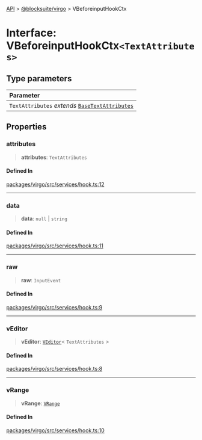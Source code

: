 [API](../../../index.md) > [@blocksuite/virgo](../index.md) > VBeforeinputHookCtx

# Interface: VBeforeinputHookCtx`<TextAttributes>`

## Type parameters

| Parameter |
| :------ |
| `TextAttributes` *extends* [`BaseTextAttributes`](../type-aliases/type-alias.BaseTextAttributes.md) |

## Properties

### attributes

> **attributes**: `TextAttributes`

#### Defined In

[packages/virgo/src/services/hook.ts:12](https://github.com/Saul-Mirone/blocksuite/blob/f2324b82e/packages/virgo/src/services/hook.ts#L12)

***

### data

> **data**: `null` \| `string`

#### Defined In

[packages/virgo/src/services/hook.ts:11](https://github.com/Saul-Mirone/blocksuite/blob/f2324b82e/packages/virgo/src/services/hook.ts#L11)

***

### raw

> **raw**: `InputEvent`

#### Defined In

[packages/virgo/src/services/hook.ts:9](https://github.com/Saul-Mirone/blocksuite/blob/f2324b82e/packages/virgo/src/services/hook.ts#L9)

***

### vEditor

> **vEditor**: [`VEditor`](../classes/class.VEditor.md)\< `TextAttributes` \>

#### Defined In

[packages/virgo/src/services/hook.ts:8](https://github.com/Saul-Mirone/blocksuite/blob/f2324b82e/packages/virgo/src/services/hook.ts#L8)

***

### vRange

> **vRange**: [`VRange`](interface.VRange.md)

#### Defined In

[packages/virgo/src/services/hook.ts:10](https://github.com/Saul-Mirone/blocksuite/blob/f2324b82e/packages/virgo/src/services/hook.ts#L10)

